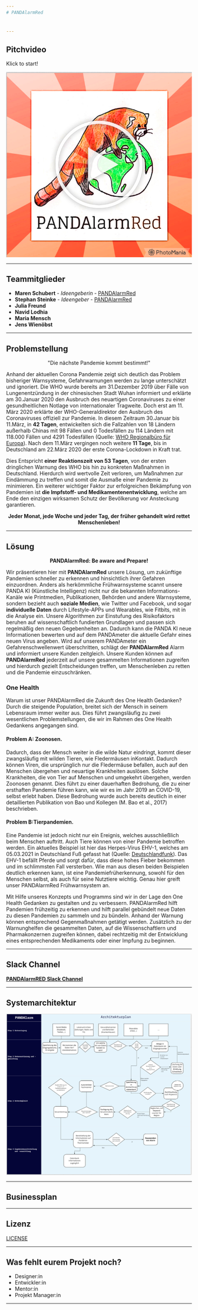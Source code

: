 ```yaml
---
# PANDAlarmRed


---
```

## Pitchvideo
Klick to start!

[![Was ist ein Hackathon](https://github.com/ChallengeOneHealth/TEAM2/blob/main/pandalarmredVideoStart.png)](https://challengeonehealth.com/wp-content/uploads/2021/02/was_ist_ein_hackaton.mp4)

---
## Teammitglieder

* **Maren Schubert** - *Ideengeberin* - [PANDAlarmRed](https://github.com/ChallengeOneHealth/TEAM2)
* **Stephan Steinke** - *Ideengeber* - [PANDAlarmRed](https://github.com/ChallengeOneHealth/TEAM2)
* **Julia Freund**
* **Navid Lodhia**
* **Maria Mensch**
* **Jens Wienöbst**

---
## Problemstellung 


<p align="center">"Die nächste Pandemie kommt bestimmt!"

Anhand der aktuellen Corona Pandemie zeigt sich deutlich das Problem bisheriger Warnsysteme, Gefahrwarnungen werden zu lange unterschätzt und ignoriert.
Die WHO wurde bereits am 31.Dezember 2019 über Fälle von Lungenentzündung in der chinesischen Stadt Wuhan informiert und erklärte am 30.Januar 2020 den Ausbruch des neuartigen Coronaviruses zu einer gesundheitlichen Notlage von internationaler Tragweite. Doch erst am 11. März 2020 erklärte der WHO-Generaldirektor den Ausbruch des Coronaviruses offiziell zur Pandemie. In diesem Zeitraum 30.Januar bis 11.März, in **42 Tagen**, entwickelten sich die Fallzahlen von 18 Ländern außerhalb Chinas mit 98 Fällen und 0 Todesfällen zu 114 Ländern mit 118.000 Fällen und 4291 Todesfällen (Quelle: [WHO Regionalbüro für Europa](https://www.euro.who.int/de/health-topics/health-emergencies/coronavirus-covid-19/novel-coronavirus-2019-ncov)). Nach dem 11.März vergingen noch weitere **11 Tage**, bis in Deutschland am 22.März 2020 der erste Corona-Lockdown in Kraft trat.

Dies Entspricht **einer Reaktionszeit von 53 Tagen**, von der ersten dringlichen Warnung des WHO bis hin zu konkreten Maßnahmen in Deutschland. Hierdurch wird wertvolle Zeit verloren, um Maßnahmen zur Eindämmung zu treffen und somit die Ausmaße einer Pandemie zu minimieren.
Ein weiterer wichtiger Faktor zur erfolgreichen Bekämpfung von Pandemien ist **die Impfstoff- und Medikamentenentwicklung**, welche am Ende den einzigen wirksamen Schutz der Bevölkerung vor Ansteckung garantieren. 


**<p align="center"> Jeder Monat, jede Woche und jeder Tag, der früher gehandelt wird rettet Menschenleben!</p>**


---
## Lösung 

**<p align="center"> PANDAlarmRed: Be aware and Prepare!</p>**

Wir präsentieren hier mit **PANDAlarmRed** unsere Lösung, um zukünftige Pandemien schneller zu erkennen und hinsichtlich ihrer Gefahren einzuordnen.
Anders als herkömmliche Frühwarnsysteme scannt unsere PANDA KI (Künstliche Intelligenz) nicht nur die bekannten Informations-Kanäle wie Printmedien, Publikationen, Behörden und andere Warnsysteme, sondern bezieht auch **soziale Medien**, wie Twitter und Facebook, und sogar **individuelle Daten** durch Lifestyle-APPs und Wearables, wie Fitbits, mit in die Analyse ein.
Unsere Algorithmen zur Einstufung des Risikofaktors beruhen auf wissenschaftlich fundierten Grundlagen und passen sich regelmäßig den neuen Gegebenheiten an. Dadurch kann die PANDA KI neue Informationen bewerten und auf dem PANDAmeter die aktuelle Gefahr eines neuen Virus angeben. Wird auf unserem PANDAmeter ein Gefahrenschwellenwert überschritten, schlägt der **PANDAlarmRed** Alarm und informiert unsere Kunden zeitgleich. Unsere Kunden können auf **PANDAlarmRed** jederzeit auf unsere gesammelten Informationen zugreifen und hierdurch gezielt Entscheidungen treffen, um Menschenleben zu retten und die Pandemie einzuschränken.

### One Health

Warum ist unser PANDAlarmRed die Zukunft des One Health Gedanken? Durch die steigende Population, breitet sich der Mensch in seinem Lebensraum immer weiter aus. Dies führt zwangsläufig zu zwei wesentlichen Problemstellungen, die wir im Rahmen des One Health Gedankens angegangen sind.

#### Problem A: Zoonosen. 

Dadurch, dass der Mensch weiter in die wilde Natur eindringt, kommt dieser zwangsläufig mit wilden Tieren, wie Fledermäusen inKontakt. Dadurch können Viren, die ursprünglich nur die Fledermäuse befallen, auch auf den Menschen übergehen und neuartige Krankheiten auslösen. Solche Krankheiten, die von Tier auf Menschen und umgekehrt übergehen, werden Zoonosen genannt. Dies führt zu einer dauerhaften Bedrohung, die zu einer ersthaften Pandemie führen kann, wie wir es im Jahr 2019 an COVID-19, selbst erlebt haben. Diese Bedrohung wurde auch bereits deutlich in einer detaillierten Publikation von Bao und Kollegen (M. Bao et al., 2017) beschrieben. 

#### Problem B:Tierpandemien. 

Eine Pandemie ist jedoch nicht nur ein Ereignis, welches ausschließlich beim Menschen auftritt. Auch Tiere können von einer Pandemie betroffen werden. Ein aktuelles Beispiel ist hier das Herpes-Virus EHV-1, welches am 05.03.2021 in Deutschland Fuß gefasst hat (Quelle: [Deutschlandfunk](https://www.deutschlandfunk.de/aggressives-herpes-virus-reitsport-stellt-betrieb.890.de.html?dram:article_id=493622)). Das EHV-1 befällt Pferde und sorgt dafür, dass diese hohes Fieber bekommen und im schlimmsten Fall versterben. Wie man aus diesen beiden Beispielen deutlich erkennen kann, ist eine Pandemiefrüherkennung, sowohl für den Menschen selbst, als auch für seine Nutztiere wichtig. Genau hier greift unser PANDAlarmRed Frühwarnsystem an. 

Mit Hilfe unseres Konzepts und Programms sind wir in der Lage den One Health Gedanken zu gestalten und zu verbessern. PANDAlarmRed hilft Pandemien frühzeitig zu erkennen und hilft parallel gebündelt neue Daten zu diesen Pandemien zu sammeln und zu bündeln. Anhand der Warnung können entsprechend Gegenmaßnahmen getätigt werden. Zusätzlich zu der Warnunghelfen die gesammelten Daten, auf die Wissenschaftlern und Pharmakonzernen zugreifen können, dabei rechtzeitig mit der Entwicklung eines entsprechenden Medikaments oder einer Impfung zu beginnen.

---
## Slack Channel

[**PANDAlarmRED Slack Channel**](https://app.slack.com/client/T01PDPEN4PL/C01QUGLKE3X/details/info)

---
## Systemarchitektur

![Systemarchitektur](https://github.com/ChallengeOneHealth/TEAM2/blob/main/pandalarm-system.png)

---
## Businessplan

---
## Lizenz

[LICENSE](https://github.com/ChallengeOneHealth/TEAM2/blob/main/LICENSE)

---
## Was fehlt eurem Projekt noch?
* Designer:in
* Entwickler:in
* Mentor:in
* Projekt Manager:in

---
